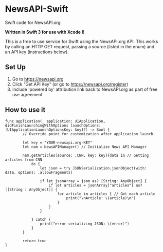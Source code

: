 # NewsAPI-Swift
Swift code for NewsAPI.org

**Written in Swift 3 for use with Xcode 8**

This is a free to use service for Swift using the NewsAPI.org API. This works by calling an HTTP GET request, passing a source (listed in the enum) and an API key (instructions below).

## Set Up

1) Go to https://newsapi.org
2) Click  "Get API Key" (or go to https://newsapi.org/register)
3) Include 'powered by' attribution link back to NewsAPI.org as part of free use agreement

## How to use it


```
func application(_ application: UIApplication, didFinishLaunchingWithOptions launchOptions: [UIApplicationLaunchOptionsKey: Any]?) -> Bool {
        // Override point for customization after application launch.
        
        let key = "YOUR-newsapi.org-KEY"
        let nam = NewsAPIManager() // Initialize News API Manager

        nam.getArticles(source: .CNN, key: key){data in // Getting articles from CNN
            do {
                let json = try JSONSerialization.jsonObject(with: data, options: .allowFragments)
                
                if let jsonArray = json as? [String: AnyObject] {
                    if let articles = jsonArray["articles"] as? [[String : AnyObject]] {
                        for article in articles { // Get each article
                            print("\nArticle: \(article)\n")
                        }
                    }
                }
                
            } catch {
                print("error serializing JSON: \(error)")
            }
        }
        
        return true
}
```

